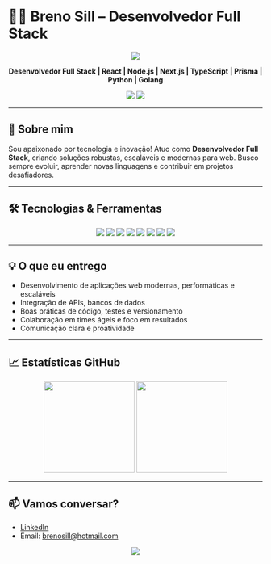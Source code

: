 # 👨‍💻 Breno Sill – Desenvolvedor Full Stack

<p align="center">
  <img src="https://capsule-render.vercel.app/api?type=waving&color=0:00c6ff,100:0072ff&height=120&section=header&text=Bem-vindo%20ao%20meu%20GitHub!&fontSize=28&fontAlign=50&fontColor=ffffff"/>
</p>

<p align="center">
  <b>Desenvolvedor Full Stack | React | Node.js | Next.js | TypeScript | Prisma | Python | Golang</b>
</p>

<p align="center">
  <a href="https://www.linkedin.com/in/brenosilldev/" target="_blank"><img src="https://img.shields.io/badge/LinkedIn-0077B5?style=for-the-badge&logo=linkedin&logoColor=white"/></a>
  <a href="mailto:seuemail@exemplo.com"><img src="https://img.shields.io/badge/Email-D14836?style=for-the-badge&logo=gmail&logoColor=white"/></a>
</p>

---

## 👋 Sobre mim

Sou apaixonado por tecnologia e inovação! Atuo como **Desenvolvedor Full Stack**, criando soluções robustas, escaláveis e modernas para web. Busco sempre evoluir, aprender novas linguagens e contribuir em projetos desafiadores.

---

## 🛠️ Tecnologias & Ferramentas

<p align="center">
  <img src="https://img.shields.io/badge/React-20232A?style=for-the-badge&logo=react&logoColor=61DAFB"/>
  <img src="https://img.shields.io/badge/Node.js-43853D?style=for-the-badge&logo=node-dot-js&logoColor=white"/>
  <img src="https://img.shields.io/badge/Express-000000?style=for-the-badge&logo=express&logoColor=white"/>
  <img src="https://img.shields.io/badge/Prisma-2D3748?style=for-the-badge&logo=prisma&logoColor=white"/>
  <img src="https://img.shields.io/badge/Next.js-000000?style=for-the-badge&logo=nextdotjs&logoColor=white"/>
  <img src="https://img.shields.io/badge/TypeScript-007ACC?style=for-the-badge&logo=typescript&logoColor=white"/>
  <img src="https://img.shields.io/badge/Python-3776AB?style=for-the-badge&logo=python&logoColor=white"/>
  <img src="https://img.shields.io/badge/Go-00ADD8?style=for-the-badge&logo=go&logoColor=white"/>
</p>

---

## 💡 O que eu entrego

- Desenvolvimento de aplicações web modernas, performáticas e escaláveis
- Integração de APIs, bancos de dados
- Boas práticas de código, testes e versionamento
- Colaboração em times ágeis e foco em resultados
- Comunicação clara e proatividade

---

## 📈 Estatísticas GitHub

<p align="center">
  <img height="180em" src="https://github-readme-stats.vercel.app/api?username=brenosilldev&show_icons=true&theme=react&hide_border=true&include_all_commits=true&count_private=true"/>
  <img height="180em" src="https://github-readme-stats.vercel.app/api/top-langs/?username=brenosilldev&layout=compact&langs_count=7&theme=react&hide_border=true"/>
</p>

---

## 📫 Vamos conversar?

- [LinkedIn](https://www.linkedin.com/in/brenosilldev/)
- Email: brenosill@hotmail.com

<p align="center">
  <img src="https://capsule-render.vercel.app/api?type=waving&color=0:00c6ff,100:0072ff&height=100&section=footer"/>
</p>
